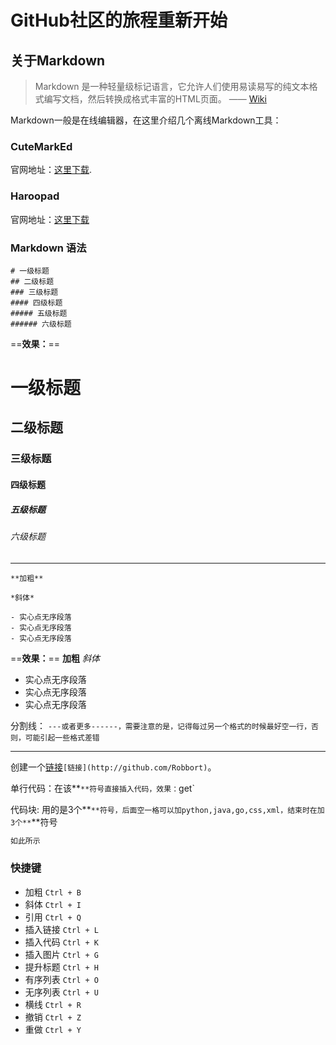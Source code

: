 # GitHub社区的旅程重新开始

## 关于Markdown
> Markdown 是一种轻量级标记语言，它允许人们使用易读易写的纯文本格式编写文档，然后转换成格式丰富的HTML页面。    —— [Wiki](https://zh.wikipedia.org/wiki/Markdown)

Markdown一般是在线编辑器，在这里介绍几个离线Markdown工具：

### CuteMarkEd
官网地址：[这里下载](http://cloose.github.io/CuteMarkEd/).
### Haroopad
官网地址：[这里下载](http://pad.haroopress.com/user.html#download)

### Markdown 语法

``` 
# 一级标题
## 二级标题
### 三级标题
#### 四级标题
##### 五级标题
###### 六级标题
```
==**效果：**==
# 一级标题
## 二级标题
### 三级标题
#### 四级标题
##### 五级标题
###### 六级标题

---

```
**加粗**

*斜体*

- 实心点无序段落
- 实心点无序段落
- 实心点无序段落

```

==**效果：**==
**加粗**
*斜体*
- 实心点无序段落
- 实心点无序段落
- 实心点无序段落


分割线： `---或者更多------，需要注意的是，记得每过另一个格式的时候最好空一行，否则，可能引起一些格式差错`

---

创建一个[链接](http://github.com/Robbort)`[链接](http://github.com/Robbort)`。

单行代码：在该**`**符号直接插入代码，效果：`get`

代码块: 用的是3个**`**符号，后面空一格可以加python,java,go,css,xml，结束时在加3个**`**符号
``` xml
如此所示
```

### 快捷键

 - 加粗    `Ctrl + B` 
 - 斜体    `Ctrl + I` 
 - 引用    `Ctrl + Q`
 - 插入链接    `Ctrl + L`
 - 插入代码    `Ctrl + K`
 - 插入图片    `Ctrl + G`
 - 提升标题    `Ctrl + H`
 - 有序列表    `Ctrl + O`
 - 无序列表    `Ctrl + U`
 - 横线    `Ctrl + R`
 - 撤销    `Ctrl + Z`
 - 重做    `Ctrl + Y`
